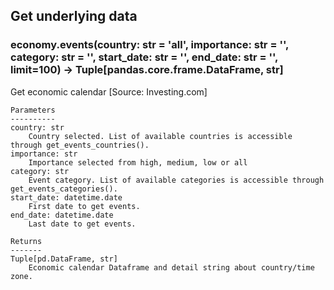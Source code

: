 ## Get underlying data 
### economy.events(country: str = 'all', importance: str = '', category: str = '', start_date: str = '', end_date: str = '', limit=100) -> Tuple[pandas.core.frame.DataFrame, str]

Get economic calendar [Source: Investing.com]

    Parameters
    ----------
    country: str
        Country selected. List of available countries is accessible through get_events_countries().
    importance: str
        Importance selected from high, medium, low or all
    category: str
        Event category. List of available categories is accessible through get_events_categories().
    start_date: datetime.date
        First date to get events.
    end_date: datetime.date
        Last date to get events.

    Returns
    -------
    Tuple[pd.DataFrame, str]
        Economic calendar Dataframe and detail string about country/time zone.
